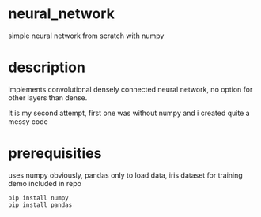 # neural_network
simple neural network from scratch with numpy
# description
implements convolutional densely connected neural network, no option for other layers than dense.

It is my second attempt, first one was without numpy and i created quite a messy code
# prerequisities
uses numpy obviously, pandas only to load data, iris dataset for training demo included in repo
```
pip install numpy
pip install pandas
```
